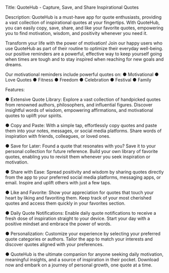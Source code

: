 Title: QuoteHub - Capture, Save, and Share Inspirational Quotes

Description:
QuoteHub is a must-have app for quote enthusiasts, providing a vast collection of inspirational quotes at your fingertips. 
With QuoteHub, you can easily copy, save, share, and like your favorite quotes,
empowering you to find motivation, wisdom, and positivity whenever you need it.

Transform your life with the power of motivation! Join our happy users who use QuoteHub as part of their routine to optimize their everyday well-being.
our positive reminders are a powerful, effective way to keep yourself going when times are tough and to stay inspired when reaching for new goals and dreams.

Our motivational reminders include powerful quotes on:
● Motivational
● Love Quotes
● Fitness
● Freedom
● Celebration
● Festival
● Family

Features:

● Extensive Quote Library: Explore a vast collection of handpicked quotes from renowned authors, philosophers, and influential figures. Discover insightful words of wisdom, empowering affirmations, and motivational quotes to uplift your spirits.

● Copy and Paste: With a simple tap, effortlessly copy quotes and paste them into your notes, messages, or social media platforms. Share words of inspiration with friends, colleagues, or loved ones.

● Save for Later: Found a quote that resonates with you? Save it to your personal collection for future reference. Build your own library of favorite quotes, enabling you to revisit them whenever you seek inspiration or motivation.

● Share with Ease: Spread positivity and wisdom by sharing quotes directly from the app to your preferred social media platforms, messaging apps, or email. Inspire and uplift others with just a few taps.

● Like and Favorite: Show your appreciation for quotes that touch your heart by liking and favoriting them. Keep track of your most cherished quotes and access them quickly in your favorites section.

● Daily Quote Notifications: Enable daily quote notifications to receive a fresh dose of inspiration straight to your device. Start your day with a positive mindset and embrace the power of words.

● Personalization: Customize your experience by selecting your preferred quote categories or authors. Tailor the app to match your interests and discover quotes aligned with your preferences.

● QuoteHub is the ultimate companion for anyone seeking daily motivation, meaningful insights, and a source of inspiration in their pocket. Download now and embark on a journey of personal growth, one quote at a time.
